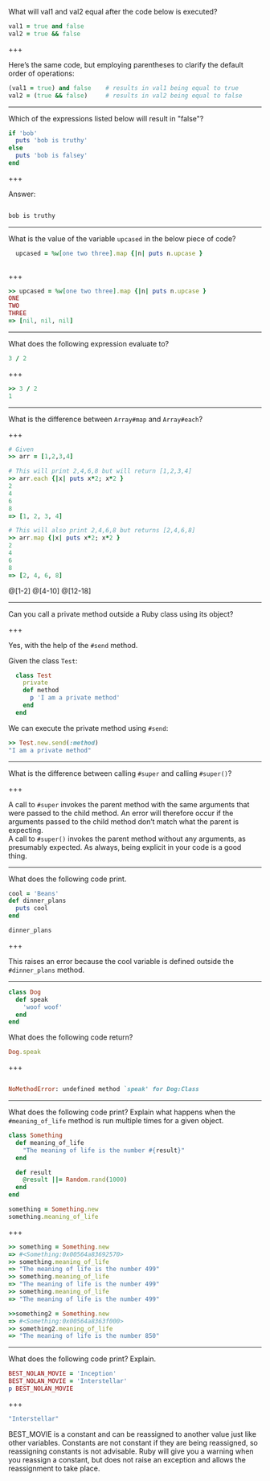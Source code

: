 
What will val1 and val2 equal after the code below is executed?

```ruby
val1 = true and false
val2 = true && false
```

+++

Here’s the same code, but employing parentheses to clarify the default order of operations:

```ruby
(val1 = true) and false    # results in val1 being equal to true
val2 = (true && false)     # results in val2 being equal to false
```

---

Which of the expressions listed below will result in "false"?

```ruby
if 'bob'
  puts 'bob is truthy'
else
  puts 'bob is falsey'
end
```

+++

Answer:

```ruby

bob is truthy

```

---

What is the value of the variable `upcased` in the below piece of code?

```ruby
  upcased = %w[one two three].map {|n| puts n.upcase }
  
```

+++

```ruby
>> upcased = %w[one two three].map {|n| puts n.upcase }
ONE
TWO
THREE
=> [nil, nil, nil]
```

---

What does the following expression evaluate to?

```ruby
3 / 2
```

+++

```ruby
>> 3 / 2
1
```

---

What is the difference between `Array#map` and `Array#each`?

+++

```ruby
# Given
>> arr = [1,2,3,4]

# This will print 2,4,6,8 but will return [1,2,3,4]
>> arr.each {|x| puts x*2; x*2 }
2
4
6
8
=> [1, 2, 3, 4]

# This will also print 2,4,6,8 but returns [2,4,6,8]
>> arr.map {|x| puts x*2; x*2 }
2
4
6
8
=> [2, 4, 6, 8]
```
@[1-2]
@[4-10]
@[12-18]

---

Can you call a private method outside a Ruby class using its object?

+++

Yes, with the help of the `#send` method.

Given the class `Test`:

```ruby
  class Test
    private
    def method
      p 'I am a private method'
    end
  end
```
We can execute the private method using `#send`:

```ruby
>> Test.new.send(:method)
"I am a private method"
```

---

What is the difference between calling `#super` and calling `#super()`?

+++

A call to `#super` invokes the parent method with the same arguments that were passed to the child method. An error will therefore occur if the arguments passed to the child method don’t match what the parent is expecting.
<br>
A call to `#super()` invokes the parent method without any arguments, as presumably expected. As always, being explicit in your code is a good thing.

---

What does the following code print.

```ruby
cool = 'Beans'
def dinner_plans
  puts cool
end

dinner_plans
```

+++

This raises an error because the cool variable is defined outside the `#dinner_plans` method.

---

```ruby
class Dog
  def speak
    'woof woof'
  end
end
```

What does the following code return? 

```ruby
Dog.speak
```

+++

```ruby

NoMethodError: undefined method `speak' for Dog:Class

```

---

What does the following code print? Explain what happens when the `#meaning_of_life` method is run multiple times for a given object.

```ruby
class Something
  def meaning_of_life
    "The meaning of life is the number #{result}"
  end

  def result
    @result ||= Random.rand(1000)
  end
end

something = Something.new
something.meaning_of_life
```

+++

```ruby
>> something = Something.new
=> #<Something:0x00564a83692570>
>> something.meaning_of_life
=> "The meaning of life is the number 499"
>> something.meaning_of_life
=> "The meaning of life is the number 499"
>> something.meaning_of_life
=> "The meaning of life is the number 499"

>>something2 = Something.new
=> #<Something:0x00564a8363f000>
>> something2.meaning_of_life
=> "The meaning of life is the number 850"
```

---

What does the following code print? Explain.

```ruby
BEST_NOLAN_MOVIE = 'Inception'
BEST_NOLAN_MOVIE = 'Interstellar'
p BEST_NOLAN_MOVIE
```

+++

```ruby
"Interstellar"
```

BEST_MOVIE is a constant and can be reassigned to another value just like other variables. 
Constants are not constant if they are being reassigned, so reassigning constants is not advisable. 
Ruby will give you a warning when you reassign a constant, but does not raise an exception and allows the reassignment to take place.





